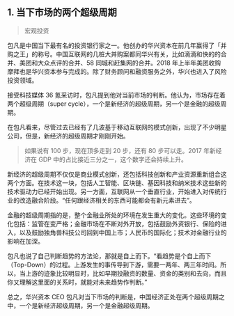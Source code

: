 ## 1. 当下市场的两个超级周期

> 宏观投资

包凡是中国当下最有名的投资银行家之一。他创办的华兴资本在前几年赢得了「并购之王」的称号。中国互联网的几桩大并购案都同华兴有关，比如滴滴和快的的合并、美团和大众点评的合并、58 同城和赶集网的合并。2018 年上半年美团收购摩拜也是华兴资本参与完成的。除了财务顾问和融资服务之外，华兴也进入了风险投资领域。

接受科技媒体 36 氪采访时，包凡提到他对当前市场的判断。他认为，市场存在着两个超级周期（super cycle），一个是新经济的超级周期，另一个是金融的超级周期。

在包凡看来，尽管过去已经有了几波基于移动互联网的模式创新，出现了不少明星公司，但是，新经济的超级周期才刚刚开始。

> 如果说有 100 步，现在顶多走到 20 步，还有 80 步可以走。2017 年新经济在 GDP 中的占比接近三分之一，这个数字还会持续上升。

新经济的超级周期不仅仅是商业模式创新，还包括科技创新和产业资源重新组合这两个方面。在技术这一块，包括人工智能、区块链、基因科技和纳米技术这些新的技术驱动力已经开始出现。另一方面，互联网从一个垂直行业，开始进入对传统行业的改造融合阶段。“任何跟经济相关的东西可能都会有新元素进去”。

金融的超级周期指的是，整个金融业所处的环境在发生重大的变化。这些环境的变化包括：监管在变严格；金融市场在不断对外开放，包括鼓励外资银行、保险的进入，以及鼓励独角兽科技公司回到中国上市；人民币的国际化；技术对金融行业的影响在加深。

包凡也说了自己判断趋势的方法论，那就是自上而下。“看趋势是个自上而下（Top-Down）的过程。上游发生的事传导到下游，需要一两年、两三年时间。所以，当上游的迹象比较明显时，比如早期投融资的数量、资金的类别和去向，而且你又理解这里面的关系时，就能对未来趋势作判断。”

总之，华兴资本 CEO 包凡对当下市场的判断是，中国经济正处在两个超级周期之中，一个是新经济超级周期，另一个是金融超级周期。

